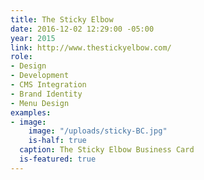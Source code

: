 ```yaml
---
title: The Sticky Elbow
date: 2016-12-02 12:29:00 -05:00
year: 2015
link: http://www.thestickyelbow.com/
role:
- Design
- Development
- CMS Integration
- Brand Identity
- Menu Design
examples:
- image:
    image: "/uploads/sticky-BC.jpg"
    is-half: true
  caption: The Sticky Elbow Business Card
  is-featured: true
---
```


